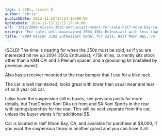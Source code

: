 ```yaml
---
tags: [ 350z, nissan ]
author: "chris"
publishDate: 2012-11-02T14:24:16+00:00
updateDate: 2024-11-15T12:15:17-06:00
url: "2012/2004-nissan-350z-enthusiast-model-for-sale-half-moon-bay-ca-sold"
excerpt: "For sale: well-maintained 2004 350z Enthusiast with less than 75k miles. Optional extra suspension kit. Located in Half Moon Bay, CA."
title: "2004 Nissan 350z Enthusiast model for sale, Half Moon Bay, CA (SOLD)"
---
```


(SOLD) The time is nearing for when the 350z must be sold, so if you are interested hit me up 2004 350z Enthusiast, &lt;75k miles, currently sits stock other than a K&amp;N CAI and a Plenum spacer, and a grounding kit (installed by previous owner).

Also has a receiver mounted to the rear bumper that I use for a bike rack.

The car is well maintained, looks great with lower than usual wear and tear of an 8 year old car.

I also have the suspension still in boxes, see previous posts for more details, but TrueChoice Koni DAs up front and SA Koni Sports in the rear with springs/perches for the rear. This will be sold separate from the car, unless the buyer wants it for additional $$.

Car is located in Half Moon Bay, CA, and available for purchase at $9,000, if you want the suspension throw in another grand and you can have it all.
